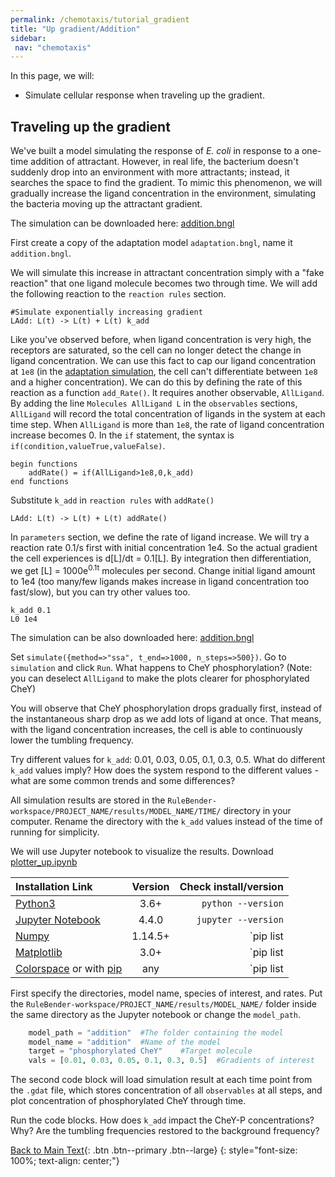 ```yaml
---
permalink: /chemotaxis/tutorial_gradient
title: "Up gradient/Addition"
sidebar: 
 nav: "chemotaxis"
---
```


In this page, we will:
 - Simulate cellular response when traveling up the gradient.

## Traveling up the gradient

We've built a model simulating the response of *E. coli* in response to a one-time addition of attractant. However, in real life, the bacterium doesn't suddenly drop into an environment with more attractants; instead, it searches the space to find the gradient. To mimic this phenomenon, we will gradually increase the ligand concentration in the environment, simulating the bacteria moving up the attractant gradient.

The simulation can be downloaded here: <a href="https://purpleavatar.github.io/multiscale_biological_modeling/downloads/downloadable/addition.bngl" download="addition.bngl">addition.bngl</a>

First create a copy of the adaptation model `adaptation.bngl`, name it `addition.bngl`.

We will simulate this increase in attractant concentration simply with a "fake reaction" that one ligand molecule becomes two through time. We will add the following reaction to the `reaction rules` section.

	#Simulate exponentially increasing gradient
	LAdd: L(t) -> L(t) + L(t) k_add

Like you've observed before, when ligand concentration is very high, the receptors are saturated, so the cell can no longer detect the change in ligand concentration. We can use this fact to cap our ligand concentration at `1e8` (in the [adaptation simulation](tutorial_adap), the cell can't differentiate between `1e8` and a higher concentration). We can do this by defining the rate of this reaction as a function `add_Rate()`. It requires another observable, `AllLigand`. By adding the line `Molecules AllLigand L` in the `observables` sections, `AllLigand` will record the total concentration of ligands in the system at each time step. When `AllLigand` is more than `1e8`, the rate of ligand concentration increase becomes 0. In the `if` statement, the syntax is `if(condition,valueTrue,valueFalse)`.

	begin functions
		addRate() = if(AllLigand>1e8,0,k_add)
	end functions

Substitute `k_add` in `reaction rules` with `addRate()`

	LAdd: L(t) -> L(t) + L(t) addRate()

In `parameters` section, we define the rate of ligand increase. We will try a reaction rate 0.1/s first with initial concentration 1e4. So the actual gradient the cell experiences is d[L]/dt = 0.1[L]. By integration then differentiation, we get [L] = 1000e<sup>0.1t</sup> molecules per second. Change initial ligand amount to 1e4 (too many/few ligands makes increase in ligand concentration too fast/slow), but you can try other values too.

	k_add 0.1
	L0 1e4

The simulation can be also downloaded here: <a href="https://purpleavatar.github.io/multiscale_biological_modeling/downloads/downloadable/addition.bngl" download="addition.bngl">addition.bngl</a>

Set `simulate({method=>"ssa", t_end=>1000, n_steps=>500})`. Go to `simulation` and click `Run`. What happens to CheY phosphorylation? (Note: you can deselect `AllLigand` to make the plots clearer for phosphorylated CheY)

You will observe that CheY phosphorylation drops gradually first, instead of the instantaneous sharp drop as we add lots of ligand at once. That means, with the ligand concentration increases, the cell is able to continuously lower the tumbling frequency. 

Try different values for `k_add`: 0.01, 0.03, 0.05, 0.1, 0.3, 0.5. What do different `k_add` values imply? How does the system respond to the different values - what are some common trends and some differences?

All simulation results are stored in the `RuleBender-workspace/PROJECT_NAME/results/MODEL_NAME/TIME/` directory in your computer. Rename the directory with the `k_add` values instead of the time of running for simplicity. 

We will use Jupyter notebook to visualize the results. Download 
<a href="https://purpleavatar.github.io/multiscale_biological_modeling/downloads/downloadable/plotter_up.ipynb" download="plotter_up.ipynb">plotter_up.ipynb</a>

<!--
Please make sure have dependencies installed:
 - [Jupyter Notebook](https://jupyter.org/index.html)
 - [Python3](https://www.python.org/downloads/), version 3.6+
 - [Numpy](https://numpy.org/install/)
 - [Matplotlib](https://matplotlib.org/users/installing.html)
 - [Colorspace](https://python-colorspace.readthedocs.io/en/latest/installation.html) (simply [install with pip](https://pypi.org/project/colorspace/) works too)
-->

| Installation Link | Version | Check install/version |
|:------|:-----:|------:|
| [Python3](https://www.python.org/downloads/)  |3.6+ |`python --version` |
| [Jupyter Notebook](https://jupyter.org/index.html) | 4.4.0 | `jupyter --version` |
| [Numpy](https://numpy.org/install/) | 1.14.5+ | `pip list | grep numpy` |
| [Matplotlib](https://matplotlib.org/users/installing.html) | 3.0+ | `pip list | grep matplotlib` |
| [Colorspace](https://python-colorspace.readthedocs.io/en/latest/installation.html) or with [pip](https://pypi.org/project/colorspace/)| any | `pip list | grep colorspace`|

First specify the directories, model name, species of interest, and rates. Put the `RuleBender-workspace/PROJECT_NAME/results/MODEL_NAME/` folder inside the same directory as the Jupyter notebook or change the `model_path`.

~~~ python
	model_path = "addition"  #The folder containing the model
	model_name = "addition"  #Name of the model
	target = "phosphorylated CheY"    #Target molecule
	vals = [0.01, 0.03, 0.05, 0.1, 0.3, 0.5]  #Gradients of interest
~~~

The second code block will load simulation result at each time point from the `.gdat` file, which stores concentration of all `observables` at all steps, and plot concentration of phosphorylated CheY through time.

Run the code blocks. How does `k_add` impact the CheY-P concentrations? Why? Are the tumbling frequencies restored to the background frequency?


[Back to Main Text](home_gradient){: .btn .btn--primary .btn--large}
{: style="font-size: 100%; text-align: center;"}




